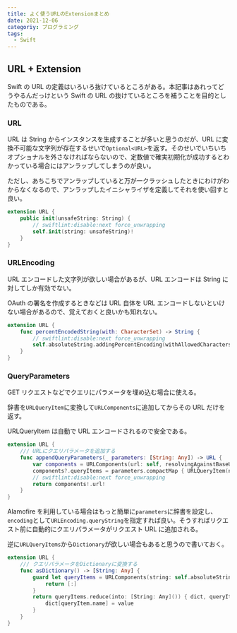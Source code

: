 ```yaml
---
title: よく使うURLのExtensionまとめ
date: 2021-12-06
categoriy: プログラミング
tags:
  - Swift
---
```


## URL + Extension

Swift の URL の定義はいろいろ抜けているところがある。本記事はあれってどうやるんだっけという Swift の URL の抜けているところを補うことを目的としたものである。

### URL

URL は String からインスタンスを生成することが多いと思うのだが、URL に変換不可能な文字列が存在するせいで`Optional<URL>`を返す。そのせいでいちいちオプショナルを外さなければならないので、定数値で確実初期化が成功するとわかっている場合にはアンラップしてしまうのが良い。

ただし、あちこちでアンラップしていると万が一クラッシュしたときにわけがわからなくなるので、アンラップしたイニシャライザを定義してそれを使い回すと良い。

```swift
extension URL {
    public init(unsafeString: String) {
        // swiftlint:disable:next force_unwrapping
        self.init(string: unsafeString)!
    }
}
```

### URLEncoding

URL エンコードした文字列が欲しい場合があるが、URL エンコードは String に対してしか有効でない。

OAuth の署名を作成するときなどは URL 自体を URL エンコードしないといけない場合があるので、覚えておくと良いかも知れない。

```swift
extension URL {
    func percentEncodedString(with: CharacterSet) -> String {
        // swiftlint:disable:next force_unwrapping
        self.absoluteString.addingPercentEncoding(withAllowedCharacters: with)!
    }
}
```

### QueryParameters

GET リクエストなどでクエリにパラメータを埋め込む場合に使える。

辞書を`URLQueryItem`に変換して`URLComponents`に追加してからその URL だけを返す。

URLQueryItem は自動で URL エンコードされるので安全である。

```swift
extension URL {
    /// URLにクエリパラメータを追加する
    func appendQueryParameters(_ parameters: [String: Any]) -> URL {
        var components = URLComponents(url: self, resolvingAgainstBaseURL: true)
        components?.queryItems = parameters.compactMap { URLQueryItem(name: $0.key, value: $0.value as? String) }
        // swiftlint:disable:next force_unwrapping
        return components!.url!
    }
}
```

Alamofire を利用している場合はもっと簡単に`parameters`に辞書を設定し、`encoding`として`URLEncoding.queryString`を指定すれば良い。そうすればリクエスト前に自動的にクエリパラメータがリクエスト URL に追加される。

逆に`URLQueryItems`から`Dictionary`が欲しい場合もあると思うので書いておく。

```swift
extension URL {
    /// クエリパラメータをDictionaryに変換する
    func asDictionary() -> [String: Any] {
        guard let queryItems = URLComponents(string: self.absoluteString)?.queryItems else {
            return [:]
        }
        return queryItems.reduce(into: [String: Any]()) { dict, queryItem in
            dict[queryItem.name] = value
        }
    }
}
```
